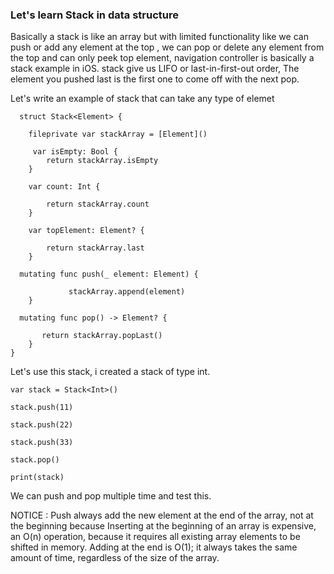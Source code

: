 ###  Let's learn Stack in data structure 

 Basically a stack is like an array but with limited functionality like we can push or add any element at the top , we can pop or delete any element from the top and can only peek top element, navigation controller is basically a stack example in iOS. stack give us LIFO or last-in-first-out order, The element you pushed last is the first one to come off with the next pop.

 Let's write an example of stack that can take any type of elemet

```
  struct Stack<Element> {
    
    fileprivate var stackArray = [Element]()  
    
     var isEmpty: Bool {
        return stackArray.isEmpty
    }
        
    var count: Int {
        
        return stackArray.count
    }
        
    var topElement: Element? {
        
        return stackArray.last
    }
    
  mutating func push(_ element: Element) {

             stackArray.append(element)
    }
    
  mutating func pop() -> Element? {
        
       return stackArray.popLast()
    }
}

```
Let's use this stack, i created a stack of type int.

```
var stack = Stack<Int>()

stack.push(11) 

stack.push(22) 

stack.push(33) 

stack.pop()  

print(stack)

```
 We can push and pop multiple time and test this.

 NOTICE : Push always add the new element at the end of the array, not at the beginning because Inserting at the beginning of an array is expensive, an O(n) operation, because it requires all existing array elements to be shifted in memory. Adding at the end is O(1); it always takes the same amount of time, regardless of the size of the array.


